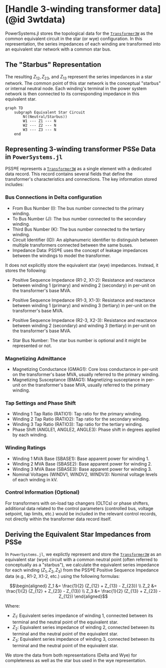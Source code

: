 # [Handle 3-winding transformer data](@id 3wtdata)

PowerSystems.jl stores the topological data for the [`Transformer3W`](@ref) as the common equivalent circuit in the star (or wye) configuration. In this representation, the series impedances of each winding are transformed into an equivalent star network with a common star bus.

## The "Starbus" Representation

The resulting $Z_{12}, Z_{23},$ and $Z_{13}$ represent the series impedances in a star network. The common point of this star network is the conceptual "starbus" or internal neutral node. Each winding's terminal in the power system network is then connected to its corresponding impedance in this equivalent star.

```mermaid
graph TD
    subgraph Equivalent Star Circuit
        N((Neutral/Starbus))
        W1 --- Z1 --- N
        W2 --- Z2 --- N
        W3 --- Z3 --- N
    end
```

## Representing 3-winding transformer PSSe Data in `PowerSystems.jl`

PSS®E represents a [`Transformer3W`](@ref) as a single element with a dedicated data record. This record contains several fields that define the transformer's characteristics and connections. The key information stored includes:

### Bus Connections in Delta configuration

  - From Bus Number (I): The bus number connected to the primary winding.
  - To Bus Number (J): The bus number connected to the secondary winding.
  - Third Bus Number (K): The bus number connected to the tertiary winding.
  - Circuit Identifier (ID): An alphanumeric identifier to distinguish between multiple transformers connected between the same buses.
  - Impedance Data: PSS®E uses the concept of leakage impedances between the windings to model the transformer.

It does not explicitly store the equivalent star (wye) impedances. Instead, it stores the following:

  - Positive Sequence Impedance (R1-2, X1-2): Resistance and reactance between winding 1 (primary) and winding 2 (secondary) in per-unit on the transformer's base MVA.

  - Positive Sequence Impedance (R1-3, X1-3): Resistance and reactance between winding 1 (primary) and winding 3 (tertiary) in per-unit on the transformer's base MVA.
  - Positive Sequence Impedance (R2-3, X2-3): Resistance and reactance between winding 2 (secondary) and winding 3 (tertiary) in per-unit on the transformer's base MVA.
  - Star Bus Number: The star bus number is optional and it might be represented or not.

### Magnetizing Admittance

  - Magnetizing Conductance (GMAG1): Core loss conductance in per-unit on the transformer's base MVA, usually referred to the primary winding.
  - Magnetizing Susceptance (BMAG1): Magnetizing susceptance in per-unit on the transformer's base MVA, usually referred to the primary winding.

### Tap Settings and Phase Shift

  - Winding 1 Tap Ratio (RATIO1): Tap ratio for the primary winding.
  - Winding 2 Tap Ratio (RATIO2): Tap ratio for the secondary winding.
  - Winding 3 Tap Ratio (RATIO3): Tap ratio for the tertiary winding.
  - Phase Shift (ANGLE1, ANGLE2, ANGLE3): Phase shift in degrees applied by each winding.

### Winding Ratings

  - Winding 1 MVA Base (SBASE1): Base apparent power for winding 1.
  - Winding 2 MVA Base (SBASE2): Base apparent power for winding 2.
  - Winding 3 MVA Base (SBASE3): Base apparent power for winding 3.
  - Nominal Voltages (WINDV1, WINDV2, WINDV3): Nominal voltage levels of each winding in kV.

### Control Information (Optional)

For transformers with on-load tap changers (OLTCs) or phase shifters, additional data related to the control parameters (controlled bus, voltage setpoint, tap limits, etc.) would be included in the relevant control records, not directly within the transformer data record itself.

## Deriving the Equivalent Star Impedances from PSSe

In `PowerSystems.jl`, we explictly represent and store the [`Transformer3W`](@ref) as an equivalent star (wye) circuit with a common neutral point (often referred to conceptually as a "starbus"), we calculate the equivalent series impedance for each winding ($Z_1, Z_2, Z_3$) from the PSS®E Positive Sequence Impedance data (e.g., R1-2, X1-2, etc.) using the following formulas:

$$\begin{aligned}
Z_1 &= \frac{1}{2} (Z_{12} + Z_{13} - Z_{23}) \\
Z_2 &= \frac{1}{2} (Z_{12} + Z_{23} - Z_{13}) \\
Z_3 &= \frac{1}{2} (Z_{13} + Z_{23} - Z_{12})
\end{aligned}$$

Where:

  - $Z_1$: Equivalent series impedance of winding 1, connected between its terminal and the neutral point of the equivalent star.
  - $Z_2$: Equivalent series impedance of winding 2, connected between its terminal and the neutral point of the equivalent star.
  - $Z_3$: Equivalent series impedance of winding 3, connected between its terminal and the neutral point of the equivalent star.

We store the data from both representations (Delta and Wye) for completeness as well as the star bus used in the wye representation.
